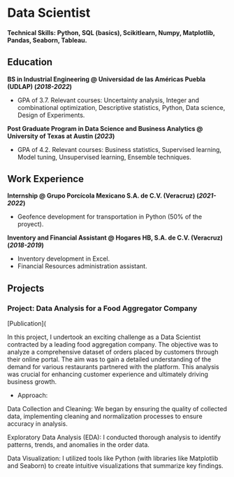 # Data Scientist

#### Technical Skills: Python, SQL (basics), Scikitlearn, Numpy, Matplotlib, Pandas, Seaborn, Tableau.


## Education
**BS in Industrial Engineering @ Universidad de las Américas Puebla (UDLAP)	(_2018-2022_)**
- GPA of 3.7. Relevant courses: Uncertainty analysis, Integer and combinational optimization, Descriptive statistics, Python, Data science, Design of Experiments.

**Post Graduate Program in Data Science and Business Analytics @ University of Texas at Austin	(_2023_)**
- GPA of 4.2. Relevant courses: Business statistics, Supervised learning, Model tuning, Unsupervised learning, Ensemble techniques. 


## Work Experience
**Internship @ Grupo Porcícola Mexicano S.A. de C.V. (Veracruz) (_2021-2022_)**
- Geofence development for transportation in Python (50% of the proyect).

**Inventory and Financial Assistant @ Hogares HB, S.A. de C.V. (Veracruz) (_2018-2019_)**
- Inventory development in Excel.
- Financial Resources administration assistant.

## Projects
### Project: Data Analysis for a Food Aggregator Company
[Publication](

In this project, I undertook an exciting challenge as a Data Scientist contracted by a leading food aggregation company. The objective was to analyze a comprehensive dataset of orders placed by customers through their online portal. The aim was to gain a detailed understanding of the demand for various restaurants partnered with the platform. This analysis was crucial for enhancing customer experience and ultimately driving business growth.

- Approach:

Data Collection and Cleaning: We began by ensuring the quality of collected data, implementing cleaning and normalization processes to ensure accuracy in analysis.

Exploratory Data Analysis (EDA): I conducted thorough analysis to identify patterns, trends, and anomalies in the order data.

Data Visualization: I utilized tools like Python (with libraries like Matplotlib and Seaborn) to create intuitive visualizations that summarize key findings.
